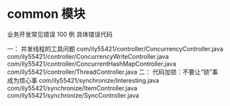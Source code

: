 
# common 模块 
业务开发常见错误 100 例 具体错误代码

一： 并发线程的工具问题
    com/ily55421/controller/ConcurrencyController.java
    com/ily55421/controller/ConcurrencyWriteController.java
    com/ily55421/controller/ConcurrentHashMapController.java
    com/ily55421/controller/ThreadController.java
二： 代码加锁：不要让“锁”事成为烦心事
    com/ily55421/synchronize/Interesting.java
    com/ily55421/synchronize/ItemController.java
    com/ily55421/synchronize/SyncController.java

